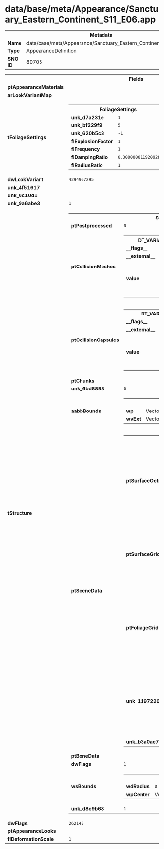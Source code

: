 <h1>data/base/meta/Appearance/Sanctuary_Eastern_Continent_S11_E06.app</h1><table><tr><th colspan="100%">Metadata</th></tr><tr><td><b>Name</b></td><td>data/base/meta/Appearance/Sanctuary_Eastern_Continent_S11_E06.app</td></tr><tr><td><b>Type</b></td><td>AppearanceDefinition</td></tr><tr><td><b>SNO ID</b></td><td>80705</td></tr></table>

<table><tr><th colspan="100%">Fields</th></tr><tr><td><b>ptAppearanceMaterials</b></td><td></td></tr><tr><td><b>arLookVariantMap</b></td><td></td></tr><tr><td><b>tFoliageSettings</b></td><td><table><tr><th colspan="100%">FoliageSettings</th></tr><tr><td><b>unk_d7a231e</b></td><td><code>1</code></td></tr><tr><td><b>unk_bf229f9</b></td><td><code>5</code></td></tr><tr><td><b>unk_620b5c3</b></td><td><code>-1</code></td></tr><tr><td><b>flExplosionFactor</b></td><td><code>1</code></td></tr><tr><td><b>flFrequency</b></td><td><code>1</code></td></tr><tr><td><b>flDampingRatio</b></td><td><code>0.30000001192092896</code></td></tr><tr><td><b>flRadiusRatio</b></td><td><code>1</code></td></tr></table>

</td></tr><tr><td><b>dwLookVariant</b></td><td><code>4294967295</code></td></tr><tr><td><b>unk_4f51617</b></td><td></td></tr><tr><td><b>unk_6c10d1</b></td><td></td></tr><tr><td><b>unk_9a6abe3</b></td><td><code>1</code></td></tr><tr><td><b>tStructure</b></td><td><table><tr><th colspan="100%">Structure</th></tr><tr><td><b>ptPostprocessed</b></td><td><code>0</code></td></tr><tr><td><b>ptCollisionMeshes</b></td><td><table><tr><th colspan="100%">DT_VARIABLEARRAY</th></tr><tr><td><b>__flags__</b></td><td><code>2097152</code></td></tr><tr><td><b>__external__</b></td><td><code>true</code></td></tr><tr><td><b>value</b></td><td><table><tr><th colspan="100%">CollisionMesh</th></tr><tr><td><b>dataOffset</b></td><td><code>0</code></td></tr><tr><td><b>dataSize</b></td><td><code>0</code></td></tr></table>

</td></tr></table>

</td></tr><tr><td><b>ptCollisionCapsules</b></td><td><table><tr><th colspan="100%">DT_VARIABLEARRAY</th></tr><tr><td><b>__flags__</b></td><td><code>2097152</code></td></tr><tr><td><b>__external__</b></td><td><code>true</code></td></tr><tr><td><b>value</b></td><td><table><tr><th colspan="100%">CollisionCapsule</th></tr><tr><td><b>dataOffset</b></td><td><code>0</code></td></tr><tr><td><b>dataSize</b></td><td><code>0</code></td></tr></table>

</td></tr></table>

</td></tr><tr><td><b>ptChunks</b></td><td></td></tr><tr><td><b>unk_6bd8898</b></td><td><code>0</code></td></tr><tr><td><b>aabbBounds</b></td><td><table><tr><th colspan="100%">AABB</th></tr><tr><td><b>wp</b></td><td>Vector(0.000000, 0.000000, 0.000000)</td></tr><tr><td><b>wvExt</b></td><td>Vector(0.000000, 0.000000, 0.000000)</td></tr></table>

</td></tr><tr><td><b>ptSceneData</b></td><td><table><tr><th colspan="100%">SceneData</th></tr><tr><td><b>ptSurfaceOctree</b></td><td><table><tr><th colspan="100%">DT_VARIABLEARRAY</th></tr><tr><td><b>__flags__</b></td><td><code>2097152</code></td></tr><tr><td><b>__external__</b></td><td><code>true</code></td></tr><tr><td><b>value</b></td><td><table><tr><th colspan="100%">Octree</th></tr><tr><td><b>dataOffset</b></td><td><code>298128</code></td></tr><tr><td><b>dataSize</b></td><td><code>88</code></td></tr></table>

</td></tr></table>

</td></tr><tr><td><b>ptSurfaceGrid</b></td><td><table><tr><th colspan="100%">DT_VARIABLEARRAY</th></tr><tr><td><b>__flags__</b></td><td><code>2097152</code></td></tr><tr><td><b>__external__</b></td><td><code>true</code></td></tr><tr><td><b>value</b></td><td><table><tr><th colspan="100%">SurfaceGrid</th></tr><tr><td><b>dataOffset</b></td><td><code>298320</code></td></tr><tr><td><b>dataSize</b></td><td><code>64</code></td></tr></table>

</td></tr></table>

</td></tr><tr><td><b>ptFoliageGrid</b></td><td><table><tr><th colspan="100%">DT_VARIABLEARRAY</th></tr><tr><td><b>value</b></td><td><table><tr><th colspan="100%">FoliageGrid</th></tr><tr><td><b>dataOffset</b></td><td><code>0</code></td></tr><tr><td><b>dataSize</b></td><td><code>0</code></td></tr></table>

</td></tr><tr><td><b>__flags__</b></td><td><code>2097152</code></td></tr><tr><td><b>__external__</b></td><td><code>true</code></td></tr></table>

</td></tr><tr><td><b>unk_1197220</b></td><td><table><tr><th colspan="100%">DT_VARIABLEARRAY</th></tr><tr><td><b>__flags__</b></td><td><code>2097152</code></td></tr><tr><td><b>__external__</b></td><td><code>true</code></td></tr><tr><td><b>value</b></td><td><table><tr><th colspan="100%">Type_e6694729</th></tr><tr><td><b>dataOffset</b></td><td><code>32</code></td></tr><tr><td><b>dataSize</b></td><td><code>104</code></td></tr></table>

</td></tr></table>

</td></tr><tr><td><b>unk_b3a0ae7</b></td><td><code>-1</code></td></tr></table>


</td></tr><tr><td><b>ptBoneData</b></td><td></td></tr><tr><td><b>dwFlags</b></td><td><code>1</code></td></tr><tr><td><b>wsBounds</b></td><td><table><tr><th colspan="100%">Sphere</th></tr><tr><td><b>wdRadius</b></td><td><code>0</code></td></tr><tr><td><b>wpCenter</b></td><td>Vector(0.000000, 0.000000, 0.000000)</td></tr></table>

</td></tr><tr><td><b>unk_d8c9b68</b></td><td><code>1</code></td></tr></table>

</td></tr><tr><td><b>dwFlags</b></td><td><code>262145</code></td></tr><tr><td><b>ptAppearanceLooks</b></td><td></td></tr><tr><td><b>flDeformationScale</b></td><td><code>1</code></td></tr></table>

